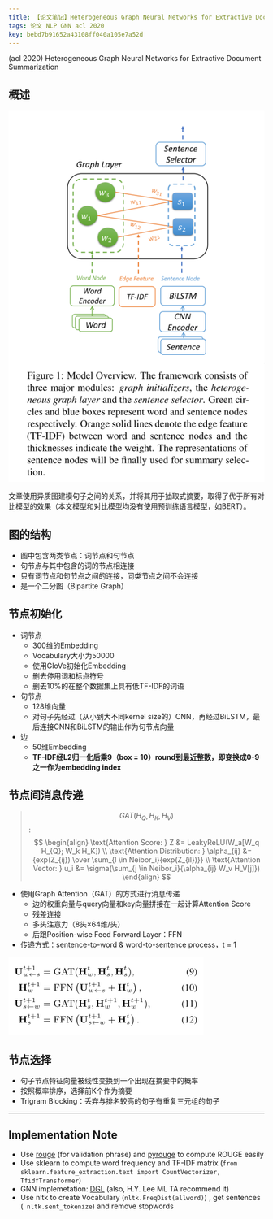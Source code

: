 ```yaml
---
title: 【论文笔记】Heterogeneous Graph Neural Networks for Extractive Document Summarization
tags: 论文 NLP GNN acl 2020
key: bebd7b91652a43108ff040a105e7a52d
---
```


(acl 2020) Heterogeneous Graph Neural Networks for Extractive Document Summarization

## 概述

![模型结构](/assets/images/mdref/image-20200914153702221.png)

文章使用异质图建模句子之间的关系，并将其用于抽取式摘要，取得了优于所有对比模型的效果（本文模型和对比模型均没有使用预训练语言模型，如BERT）。

## 图的结构

* 图中包含两类节点：词节点和句节点
* 句节点与其中包含的词的节点相连接
* 只有词节点和句节点之间的连接，同类节点之间不会连接
* 是一个二分图（Bipartite Graph）

## 节点初始化

* 词节点
  * 300维的Embedding
  * Vocabulary大小为50000
  * 使用GloVe初始化Embedding
  * 删去停用词和标点符号
  * 删去10%的在整个数据集上具有低TF-IDF的词语
* 句节点
  * 128维向量
  * 对句子先经过（从小到大不同kernel size的）CNN，再经过BiLSTM，最后连接CNN和BiLSTM的输出作为句节点向量
* 边
  * 50维Embedding
  * **TF-IDF经L2归一化后乘9（box = 10）round到最近整数，即变换成0-9之一作为embedding index**

## 节点间消息传递

> $$GAT(H_Q, H_K, H_V)$$:
> $$
> \begin{align}
> \text{Attention Score: } Z &= LeakyReLU(W_a[W_q H_{Q}; W_k H_K]) \\
> \text{Attention Distribution: } \alpha_{ij} &= {exp(Z_{ij}) \over \sum_{l \in Neibor_i}{exp(Z_{il})}} \\
> \text{Attention Vector: } u_i &= \sigma(\sum_{j \in Neibor_i}{\alpha_{ij} W_v H_V[j]})
> \end{align}
> $$

* 使用Graph Attention（GAT）的方式进行消息传递
  * 边的权重向量与query向量和key向量拼接在一起计算Attention Score
  * 残差连接
  * 多头注意力（8头×64维/头）
  * 后跟Position-wise Feed Forward Layer：FFN
* 传递方式：sentence-to-word & word-to-sentence process，t = 1

![image-20200914162347139](/assets/images/mdref/image-20200914162347139.png)

## 节点选择

* 句子节点特征向量被线性变换到一个出现在摘要中的概率
* 按照概率排序，选择前K个作为摘要
* Trigram Blocking：丢弃与排名较高的句子有重复三元组的句子

------------------------------------------------------------------------------------------

## Implementation Note

* Use [rouge](https://github.com/pltrdy/rouge) (for validation phrase) and [pyrouge](https://github.com/bheinzerling/pyrouge) to compute ROUGE easily
* Use sklearn to compute word frequency and TF-IDF matrix (`from sklearn.feature_extraction.text import CountVectorizer, TfidfTransformer`)
* GNN implemetation: [DGL](http://dgl.ai) (also, H.Y. Lee ML TA recommend it)
* Use nltk to create Vocabulary (`nltk.FreqDist(allword)`) , get sentences (` nltk.sent_tokenize`) and remove stopwords
